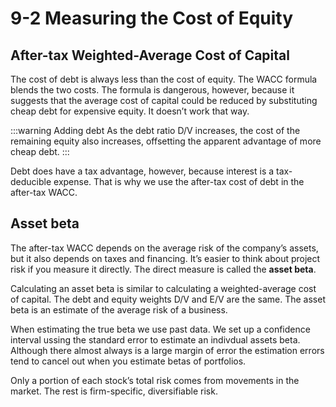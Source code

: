 # 9-2 Measuring the Cost of Equity
## After-tax Weighted-Average Cost of Capital
The cost of debt is always less than the cost of equity. The WACC formula blends the two
costs. The formula is dangerous, however, because it suggests that the average cost of capital could
be reduced by substituting cheap debt for expensive equity. It doesn’t work that way. 

:::warning Adding debt
As the debt ratio D/V increases, the cost of the remaining equity also increases, offsetting the
apparent advantage of more cheap debt.
:::

Debt does have a tax advantage, however, because interest is a tax-deducible expense. That is why
we use the after-tax cost of debt in the after-tax WACC. 

## Asset beta
The after-tax WACC depends on the average risk of the company’s assets, but it also depends on
taxes and financing. It’s easier to think about project risk if you measure it directly. The direct
measure is called the **asset beta**.

Calculating an asset beta is similar to calculating a weighted-average cost of capital. The debt and
equity weights D/V and E/V are the same. The asset beta is an estimate of the average risk of a
business.

When estimating the true beta we use past data. We set up a confidence interval ussing the standard error to estimate an indivdual assets beta. Although there almost always is a large margin of error the estimation errors tend to cancel out when you estimate betas of portfolios.

Only a portion of each stock’s total risk comes from movements in the market. The rest
is firm-specific, diversifiable risk.